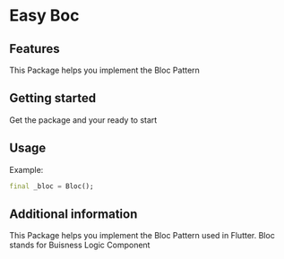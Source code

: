 <!-- 
This README describes the package. If you publish this package to pub.dev,
this README's contents appear on the landing page for your package.

For information about how to write a good package README, see the guide for
[writing package pages](https://dart.dev/guides/libraries/writing-package-pages). 

For general information about developing packages, see the Dart guide for
[creating packages](https://dart.dev/guides/libraries/create-library-packages)
and the Flutter guide for
[developing packages and plugins](https://flutter.dev/developing-packages). 
-->

# Easy Boc

## Features

This Package helps you implement the Bloc Pattern

## Getting started

Get the package and your ready to start

## Usage

Example:

```dart
final _bloc = Bloc();
```

## Additional information

This Package helps you implement the Bloc Pattern used in Flutter.
Bloc stands for Buisness Logic Component
